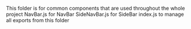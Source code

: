 This folder is for common components that are used throughout the whole project
NavBar.js for NavBar
SideNavBar.js for SideBar
index.js to manage all exports from this folder